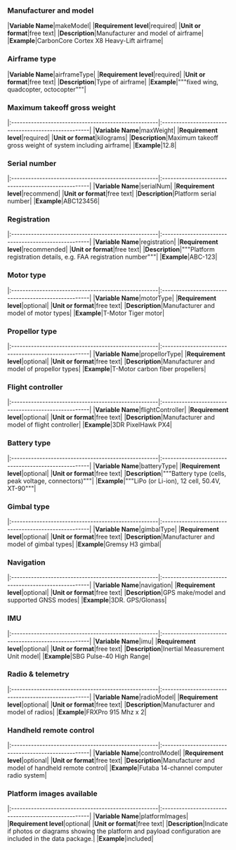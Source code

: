 

### Manufacturer and model
|**Variable Name**|makeModel|
|**Requirement level**|required|
|**Unit or format**|free text|
|**Description**|Manufacturer and model of airframe|
|**Example**|CarbonCore Cortex X8 Heavy-Lift airframe|


### Airframe type
|**Variable Name**|airframeType|
|**Requirement level**|required|
|**Unit or format**|free text|
|**Description**|Type of airframe|
|**Example**|"""fixed wing, quadcopter, octocopter"""|


### Maximum takeoff gross weight
|:----------------------------------------------------|:----------------------------------------------------|
|**Variable Name**|maxWeight|
|**Requirement level**|required|
|**Unit or format**|kilograms|
|**Description**|Maximum takeoff gross weight of system including airframe|
|**Example**|12.8|


### Serial number
|:----------------------------------------------------|:----------------------------------------------------|
|**Variable Name**|serialNum|
|**Requirement level**|recommend|
|**Unit or format**|free text|
|**Description**|Platform serial number|
|**Example**|ABC123456|


### Registration
|:----------------------------------------------------|:----------------------------------------------------|
|**Variable Name**|registration|
|**Requirement level**|recommended|
|**Unit or format**|free text|
|**Description**|"""Platform registration details, e.g. FAA registration number"""|
|**Example**|ABC-123|


### Motor type
|:----------------------------------------------------|:----------------------------------------------------|
|**Variable Name**|motorType|
|**Requirement level**|optional|
|**Unit or format**|free text|
|**Description**|Manufacturer and model of motor types|
|**Example**|T-Motor Tiger motor|


### Propellor type
|:----------------------------------------------------|:----------------------------------------------------|
|**Variable Name**|propellorType|
|**Requirement level**|optional|
|**Unit or format**|free text|
|**Description**|Manufacturer and model of propellor types|
|**Example**|T-Motor carbon fiber propellers|


### Flight controller
|:----------------------------------------------------|:----------------------------------------------------|
|**Variable Name**|flightController|
|**Requirement level**|optional|
|**Unit or format**|free text|
|**Description**|Manufacturer and model of flight controller|
|**Example**|3DR PixelHawk PX4|


### Battery type
|:----------------------------------------------------|:----------------------------------------------------|
|**Variable Name**|batteryType|
|**Requirement level**|optional|
|**Unit or format**|free text|
|**Description**|"""Battery type (cells, peak voltage, connectors)"""|
|**Example**|"""LiPo (or Li-ion), 12 cell, 50.4V, XT-90"""|


### Gimbal type
|:----------------------------------------------------|:----------------------------------------------------|
|**Variable Name**|gimbalType|
|**Requirement level**|optional|
|**Unit or format**|free text|
|**Description**|Manufacturer and model of gimbal types|
|**Example**|Gremsy H3 gimbal|


### Navigation
|:----------------------------------------------------|:----------------------------------------------------|
|**Variable Name**|navigation|
|**Requirement level**|optional|
|**Unit or format**|free text|
|**Description**|GPS make/model and supported GNSS modes|
|**Example**|3DR. GPS/Glonass|


### IMU
|:----------------------------------------------------|:----------------------------------------------------|
|**Variable Name**|imu|
|**Requirement level**|optional|
|**Unit or format**|free text|
|**Description**|Inertial Measurement Unit model|
|**Example**|SBG Pulse-40 High Range|


### Radio & telemetry
|:----------------------------------------------------|:----------------------------------------------------|
|**Variable Name**|radioModel|
|**Requirement level**|optional|
|**Unit or format**|free text|
|**Description**|Manufacturer and model of radios|
|**Example**|FRXPro 915 Mhz x 2|


### Handheld remote control
|:----------------------------------------------------|:----------------------------------------------------|
|**Variable Name**|controlModel|
|**Requirement level**|optional|
|**Unit or format**|free text|
|**Description**|Manufacturer and model of handheld remote control|
|**Example**|Futaba 14-channel computer radio system|


### Platform images available
|:----------------------------------------------------|:----------------------------------------------------|
|**Variable Name**|platformImages|
|**Requirement level**|optional|
|**Unit or format**|free text|
|**Description**|Indicate if photos or diagrams showing the platform and payload configuration are included in the data package.|
|**Example**|included|
